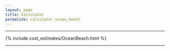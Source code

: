 ```yaml
---
layout: page
title: Calculator
permalink: calculator_ocean_beach
---
```


___

{% include cost_estimates/OceanBeach.html %}

___


